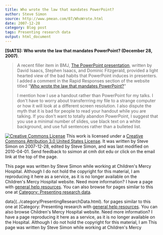 ```yaml
---
title: Who wrote the law that mandates PowerPoint?
author: Steve Simon
source: http://www.pmean.com/07/WhoWrote.html
date: 2007-12-28
category: Blog post
tags: Presenting research data
output: html_document
---
```

**[StATS]:** **Who wrote the law that mandates
PowerPoint? (December 28, 2007)**.

> A recent filler item in BMJ, [The PowerPoint
> presentation](http://www.bmj.com/cgi/content/full/335/7633/1292),
> written by David Isaacs, Stephen Isaacs, and Dominic Fitzgerald,
> provided a light hearted view of the bad habits that PowerPoint
> induces in presenters. I added a comment in the Rapid Responses
> section of the website titled \"[Who wrote the law that mandates
> PowerPoint?](http://www.bmj.com/cgi/eletters/335/7633/1292#184940)\"
>
> I mention how I use a handout rather than PowerPoint for my talks. I
> don\'t have to worry about transferrring my file to a strange computer
> or how it will look at a different screen resolution. I also dispute
> the myth that it is bad for people to read your handout while you are
> talking. If you don\'t want to totally abandon PowerPoint, I suggest
> that you use a minimal number of slides, use black text on a white
> background, and use full sentences rather than a bulleted list.

[![Creative Commons
License](http://i.creativecommons.org/l/by/3.0/us/80x15.png)](http://creativecommons.org/licenses/by/3.0/us/)
This work is licensed under a [Creative Commons Attribution 3.0 United
States License](http://creativecommons.org/licenses/by/3.0/us/). It was
written by Steve Simon on 2007-12-28, edited by Steve Simon, and was
last modified on 2010-04-01. Send feedback to ssimon at cmh dot edu or
click on the email link at the top of the page.

This page was written by Steve Simon while working at Children\'s Mercy
Hospital. Although I do not hold the copyright for this material, I am
reproducing it here as a service, as it is no longer available on the
Children\'s Mercy Hospital website. Need more information? I have a page
with [general help resources](../GeneralHelp.html). You can also browse
for pages similar to this one at [Category: Presenting research
data](../category/PresentingResearchData.html).
<!---More--->
data](../category/PresentingResearchData.html).
for pages similar to this one at [Category: Presenting research
with [general help resources](../GeneralHelp.html). You can also browse
Children\'s Mercy Hospital website. Need more information? I have a page
reproducing it here as a service, as it is no longer available on the
Hospital. Although I do not hold the copyright for this material, I am
This page was written by Steve Simon while working at Children\'s Mercy

<!---Do not use
**[StATS]:** **Who wrote the law that mandates
This page was written by Steve Simon while working at Children\'s Mercy
Hospital. Although I do not hold the copyright for this material, I am
reproducing it here as a service, as it is no longer available on the
Children\'s Mercy Hospital website. Need more information? I have a page
with [general help resources](../GeneralHelp.html). You can also browse
for pages similar to this one at [Category: Presenting research
data](../category/PresentingResearchData.html).
--->

